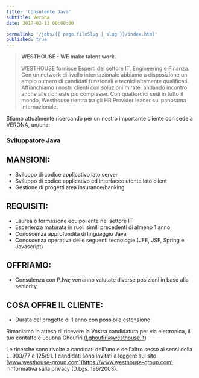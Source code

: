 ```yaml
---
title: 'Consulente Java'
subtitle: Verona
date: 2017-02-13 00:00:00

permalink: '/jobs/{{ page.fileSlug | slug }}/index.html'
published: true
---
```


> **WESTHOUSE - WE make talent work.**
>
> WESTHOUSE fornisce Esperti del settore IT, Engineering e Finanza. Con un network di livello internazionale
> abbiamo a disposizione un ampio numero di candidati funzionali e tecnici altamente qualificati.
> Affianchiamo i nostri clienti con soluzioni mirate, andando incontro anche alle richieste più complesse. Con
> quattordici sedi in tutto il mondo, Westhouse rientra tra gli HR Provider leader sul panorama internazionale.

Stiamo attualmente ricercando per un nostro importante cliente con sede a VERONA, un/una:

### Sviluppatore Java

## MANSIONI:

- Sviluppo di codice applicativo lato server
- Sviluppo di codice applicativo ed interfacce utente lato client
- Gestione di progetti area insurance/banking

## REQUISITI:

- Laurea o formazione equipollente nel settore IT
- Esperienza maturata in ruoli simili precedenti di almeno 1 anno
- Conoscenza approfondita di linguaggio Java
- Conoscenza operativa delle seguenti tecnologie (JEE, JSF, Spring e Javascript)

## OFFRIAMO:

- Consulenza con P.Iva; verranno valutate diverse posizioni in base alla seniority

## COSA OFFRE IL CLIENTE:

- Durata del progetto di 1 anno con possibile estensione

Rimaniamo in attesa di ricevere la Vostra candidatura per via elettronica, il tuo contatto è Loubna Ghoufiri ([l.ghoufiri@westhouse.it](mailto:l.ghoufiri@westhouse.it))

Le ricerche sono rivolte a candidati dell'uno e dell'altro sesso ai sensi della L. 903/77 e 125/91.
I candidati sono invitati a leggere sul sito [www.westhouse-group.com](https://www.westhouse-group.com)
l'informativa sulla privacy (D.Lgs. 196/2003).
